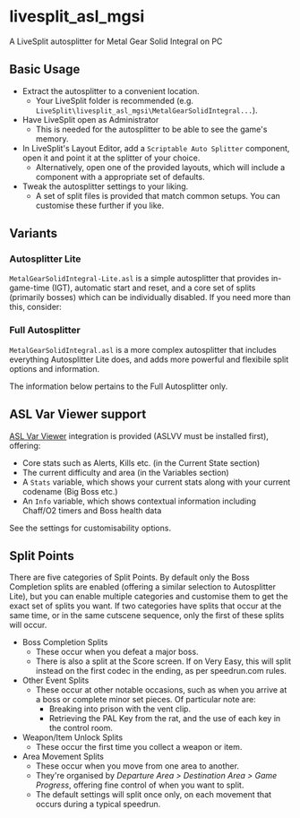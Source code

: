 # livesplit_asl_mgsi
A LiveSplit autosplitter for Metal Gear Solid Integral on PC

## Basic Usage
* Extract the autosplitter to a convenient location.
  * Your LiveSplit folder is recommended (e.g. `LiveSplit\livesplit_asl_mgsi\MetalGearSolidIntegral...`).
* Have LiveSplit open as Administrator
  * This is needed for the autosplitter to be able to see the game's memory.
* In LiveSplit's Layout Editor, add a `Scriptable Auto Splitter` component, open it and point it at the splitter of your choice.
  * Alternatively, open one of the provided layouts, which will include a component with a appropriate set of defaults.
* Tweak the autosplitter settings to your liking.
  * A set of split files is provided that match common setups. You can customise these further if you like.

## Variants
### Autosplitter Lite
`MetalGearSolidIntegral-Lite.asl` is a simple autosplitter that provides in-game-time (IGT), automatic start and reset, and a core set of splits (primarily bosses) which can be individually disabled. If you need more than this, consider:
### Full Autosplitter
`MetalGearSolidIntegral.asl` is a more complex autosplitter that includes everything Autosplitter Lite does, and adds more powerful and flexibile split options and information.

The information below pertains to the Full Autosplitter only.

## ASL Var Viewer support
[ASL Var Viewer](https://github.com/hawkerm/LiveSplit.ASLVarViewer) integration is provided (ASLVV must be installed first), offering:

* Core stats such as Alerts, Kills etc. (in the Current State section)
* The current difficulty and area (in the Variables section)
* A `Stats` variable, which shows your current stats along with your current codename (Big Boss etc.)
* An `Info` variable, which shows contextual information including Chaff/O2 timers and Boss health data

See the settings for customisability options.

## Split Points
There are five categories of Split Points. By default only the Boss Completion splits are enabled (offering a similar selection to Autosplitter Lite), but you can enable multiple categories and customise them to get the exact set of splits you want. If two categories have splits that occur at the same time, or in the same cutscene sequence, only the first of these splits will occur.

* Boss Completion Splits
  * These occur when you defeat a major boss.
  * There is also a split at the Score screen. If on Very Easy, this will split instead on the first codec in the ending, as per speedrun.com rules.
* Other Event Splits
  * These occur at other notable occasions, such as when you arrive at a boss or complete minor set pieces. Of particular note are:
    * Breaking into prison with the vent clip.
    * Retrieving the PAL Key from the rat, and the use of each key in the control room.
* Weapon/Item Unlock Splits
  * These occur the first time you collect a weapon or item.
* Area Movement Splits
  * These occur when you move from one area to another.
  * They're organised by *Departure Area > Destination Area > Game Progress*, offering fine control of when you want to split.
  * The default settings will split once only, on each movement that occurs during a typical speedrun.
  
